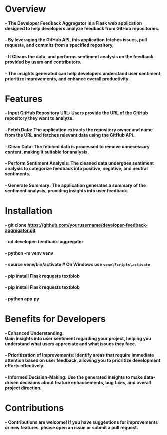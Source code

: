 # Overview
#### - The Developer Feedback Aggregator is a Flask web application designed to help developers analyze feedback from GitHub repositories. 
#### - By leveraging the GitHub API, this application fetches issues, pull requests, and commits from a specified repository, 
#### - It Cleans the data, and performs sentiment analysis on the feedback provided by users and contributors. 
#### - The insights generated can help developers understand user sentiment, prioritize improvements, and enhance overall productivity.

# Features
#### - Input GitHub Repository URL: Users provide the URL of the GitHub repository they want to analyze.
#### - Fetch Data: The application extracts the repository owner and name from the URL and fetches relevant data using the GitHub API.
#### - Clean Data: The fetched data is processed to remove unnecessary content, making it suitable for analysis.
#### - Perform Sentiment Analysis: The cleaned data undergoes sentiment analysis to categorize feedback into positive, negative, and neutral sentiments.
#### - Generate Summary: The application generates a summary of the sentiment analysis, providing insights into user feedback.

# Installation 
#### - git clone https://github.com/yourusername/developer-feedback-aggregator.git
#### - cd developer-feedback-aggregator
#### - python -m venv venv
#### - source venv/bin/activate  # On Windows use `venv\Scripts\activate`
#### - pip install Flask requests textblob
#### - pip install Flask requests textblob
#### - python app.py

# Benefits for Developers
#### - Enhanced Understanding: <br> Gain insights into user sentiment regarding your project, helping you understand what users appreciate and what issues they face.
#### - Prioritization of Improvements: Identify areas that require immediate attention based on user feedback, allowing you to prioritize development efforts effectively.
#### - Informed Decision-Making: Use the generated insights to make data-driven decisions about feature enhancements, bug fixes, and overall project direction.

# Contributions
#### - Contributions are welcome! If you have suggestions for improvements or new features, please open an issue or submit a pull request.


